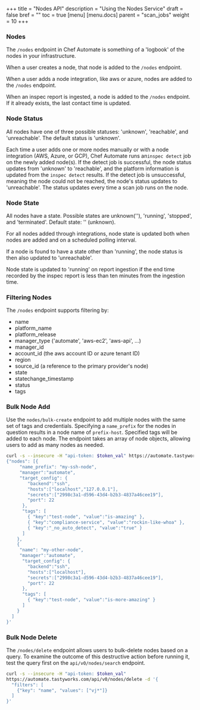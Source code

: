 +++
title = "Nodes API"
description = "Using the Nodes Service"
draft = false
bref = ""
toc = true
[menu]
  [menu.docs]
    parent = "scan_jobs"
    weight = 10
+++

### Nodes

The `/nodes` endpoint in Chef Automate is something of a 'logbook' of the nodes in your infrastructure.

When a user creates a node, that node is added to the `/nodes` endpoint.

When a user adds a node integration, like aws or azure, nodes are added to the `/nodes` endpoint.

When an inspec report is ingested, a node is added to the `/nodes` endpoint. If it already exists, the last contact time is updated.

### Node Status

All nodes have one of three possible statuses: 'unknown', 'reachable', and 'unreachable'. The default status is 'unknown'.

Each time a user adds one or more nodes manually or with a node integration (AWS, Azure, or GCP), Chef Automate runs an`inspec detect` job on the newly added node(s).
If the detect job is successful, the node status updates from 'unknown' to 'reachable', and the platform information is updated from the `inspec detect` results.
If the detect job is unsuccessful, meaning the node could not be reached, the node's status updates to 'unreachable'.
The status updates every time a scan job runs on the node.

### Node State

All nodes have a state.
Possible states are unknown(''), 'running', 'stopped', and 'terminated'. Default state: '' (unknown).

<!-- Node state can be updated manually for all Automate (manually managed) nodes.
```
``` I need to expose that endpoint in the gateway -->

 For all nodes added through integrations, node state is updated both when nodes are added and on a scheduled polling interval.

If a node is found to have a state other than 'running', the node status is then also updated to 'unreachable'.

Node state is updated to 'running' on report ingestion if the end time recorded by the inspec report is less than ten minutes from the ingestion time.

### Filtering Nodes

The `/nodes` endpoint supports filtering by:

- name
- platform_name
- platform_release
- manager_type ('automate', 'aws-ec2', 'aws-api', ...)
- manager_id
- account_id (the aws account ID or azure tenant ID)
- region
- source_id (a reference to the primary provider's node)
- state
- statechange_timestamp
- status
- tags

### Bulk Node Add

 Use the `nodes/bulk-create` endpoint to add multiple nodes with the same set of tags and credentials.  Specifying a `name_prefix` for the nodes in question results in a node name of `prefix-host`.  Specified tags will be added to each node. The endpoint takes an array of node objects, allowing users to add as many nodes as needed.

```bash
curl -s --insecure -H "api-token: $token_val" https://automate.tastyworks.com/api/v0/nodes/bulk-create -d '
{"nodes": [{
     "name_prefix": "my-ssh-node",
     "manager":"automate",
     "target_config": {
        "backend":"ssh",
        "hosts":["localhost","127.0.0.1"],
        "secrets":["2998c3a1-d596-43d4-b2b3-4837a46cee19"],
        "port": 22
      },
      "tags": [
        { "key":"test-node", "value":"is-amazing" },
        { "key":"compliance-service", "value":"rockin-like-whoa" },
        { "key":"_no_auto_detect", "value":"true" }
      ]
    },
    {
     "name": "my-other-node",
     "manager":"automate",
      "target_config": {
        "backend":"ssh",
        "hosts":["localhost"],
        "secrets":["2998c3a1-d596-43d4-b2b3-4837a46cee19"],
        "port": 22
      },
      "tags": [
        { "key":"test-node", "value":"is-more-amazing" }
      ]
    }
  ]
}'
```

### Bulk Node Delete

 The `/nodes/delete` endpoint allows users to bulk-delete nodes based on a query. To examine the outcome of this destructive action before running it, test the query first on the `api/v0/nodes/search` endpoint.

```bash
curl -s --insecure -H "api-token: $token_val"
https://automate.tastyworks.com/api/v0/nodes/delete -d '{
  "filters": [
    {"key": "name", "values": ["vj*"]}
  ]
}'
```
